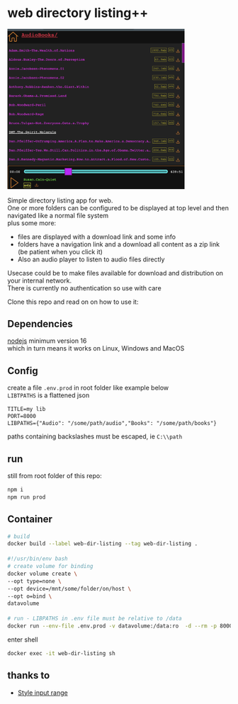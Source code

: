# web directory listing++

<a href="https://raw.githubusercontent.com/atlemagnussen/web-dir-listing-plusplus/main/webdirlistingplusplus.png">
<img src="https://raw.githubusercontent.com/atlemagnussen/web-dir-listing-plusplus/main/webdirlistingplusplus.png" alt="Screenshot of web-dir-listing-plusplus" width="400"/>
</a>  

Simple directory listing app for web.  
One or more folders can be configured to be displayed at top level and then navigated like a normal file system  
plus some more:

- files are displayed with a download link and some info
- folders have a navigation link and a download all content as a zip link (be patient when you click it)
- Also an audio player to listen to audio files directly  

Usecase could be to make files available for download and distribution on your internal network.  
There is currently no authentication so use with care

Clone this repo and read on on how to use it:

## Dependencies

[nodejs](https://nodejs.org) minimum version 16  
which in turn means it works on Linux, Windows and MacOS

## Config

create a file `.env.prod` in root folder like example below  
`LIBTPATHS` is a flattened json
```
TITLE=my lib
PORT=8000
LIBPATHS={"Audio": "/some/path/audio","Books": "/some/path/books"}
```
 
paths containing backslashes must be escaped, ie `C:\\path`

## run

still from root folder of this repo:
```sh
npm i
npm run prod
```

## Container
```sh
# build
docker build --label web-dir-listing --tag web-dir-listing .

#!/usr/bin/env bash
# create volume for binding
docker volume create \
--opt type=none \
--opt device=/mnt/some/folder/on/host \
--opt o=bind \
datavolume

# run - LIBPATHS in .env file must be relative to /data
docker run --env-file .env.prod -v datavolume:/data:ro  -d --rm -p 8000:5000 --name web-dir-listing web-dir-listing
```

enter shell
```sh
docker exec -it web-dir-listing sh
```

## thanks to
- [Style input range](https://www.cssportal.com/style-input-range/)

